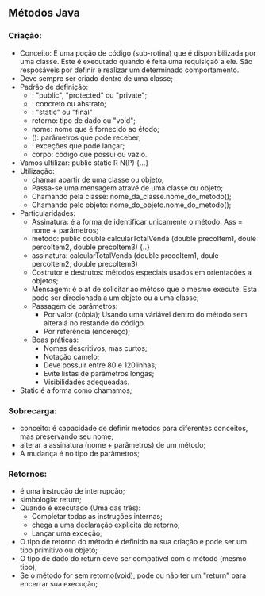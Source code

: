 ## Métodos Java

### Criação:

- Conceito: É uma poção de código (sub-rotina) que é disponibilizada por uma classe. Este é executado quando é feita uma requisiçaõ a ele. São resposáveis por definir e realizar um determinado comportamento.
-  Deve sempre ser criado dentro de uma classe;
- Padrão de definição:
	- <?visibilidade?> : "public", "protected" ou "private";
	- <?tipo?>: concreto ou abstrato;
	- <?modificador?>: "static" ou "final"
	- retorno: tipo de dado ou "void";
	- nome: nome que é fornecido ao étodo;
	- (<?parâmetros?>): parâmetros que pode receber;
	- <?exceções?>: exceções que pode lançar;
	- corpo: código que possui ou vazio.
- Vamos ultilizar: public static R N(P) {...}
- Utilização:
	- chamar apartir de uma classe ou objeto;
	- Passa-se uma mensagem atravé de uma classe ou objeto;
	- Chamando pela classe: nome_da_classe.nome_do_metodo();
	- Chamando pelo objeto: nome_do_objeto.nome_do_metodo();
- Particularidades:
	- Assinatura: é a forma de identificar unicamente o método. Ass = nome + parâmetros;
	- método: public double calcularTotalVenda (double precoItem1, doule percoItem2, double precoItem3) {..}
	- assinatura: calcularTotalVenda (double precoItem1, doule percoItem2, double precoItem3)
	- Costrutor e destrutos: métodos especiais usados em orientações a objetos;
	- Mensagem: é o at de solicitar ao métoso que o mesmo execute. Esta pode ser direcionada a um objeto ou a uma classe;
	- Passagem de parâmetros:
		- Por valor (cópia); Usando uma váriável dentro do método sem alteralá no restande do código. 
		- Por referência (endereço);
	- Boas práticas:
		- Nomes descritivos, mas curtos;
		- Notação camelo;
		- Deve possuir entre 80 e 120linhas;
		- Evite listas de parâmetros longas;
		- Visibilidades adequeadas.
- Static é a forma como chamamos;

### Sobrecarga:

- conceito: é capacidade de definir métodos para diferentes conceitos, mas preservando seu nome;
- alterar a assinatura (nome + parâmetros) de um método;
- A mudança é no tipo de parâmetros;

### Retornos:

- é uma instrução de interrupção;
- simbologia: return;
- Quando é executado (Uma das três):
  - Completar todas as instruções internas;
  - chega a uma declaração explicita de retorno;
  - Lançar uma exceção;
- O tipo de retorno do método é definido na sua criação e pode ser um tipo primitivo ou objeto;
- O tipo de dado do return deve ser compatível com o método (mesmo tipo);
- Se o método for sem retorno(void), pode ou não ter um "return" para encerrar sua execução;

